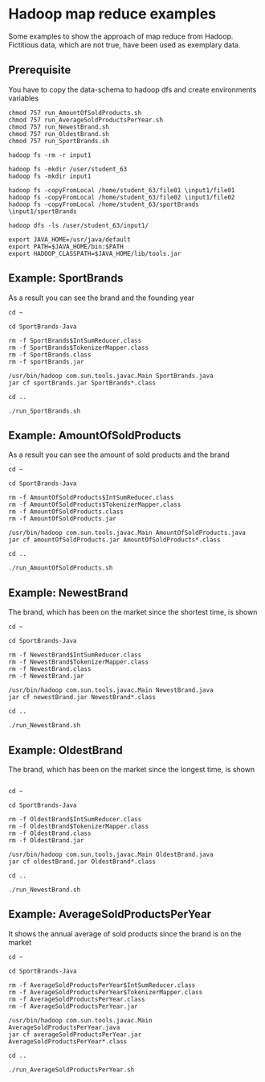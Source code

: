 # Hadoop map reduce examples

Some examples to show the approach of map reduce from Hadoop.
Fictitious data, which are not true, have been used as exemplary data.

## Prerequisite

You have to copy the data-schema to hadoop dfs and create environments variables

```
chmod 757 run_AmountOfSoldProducts.sh
chmod 757 run_AverageSoldProductsPerYear.sh
chmod 757 run_NewestBrand.sh
chmod 757 run_OldestBrand.sh
chmod 757 run_SportBrands.sh

hadoop fs -rm -r input1

hadoop fs -mkdir /user/student_63
hadoop fs -mkdir input1

hadoop fs -copyFromLocal /home/student_63/file01 \input1/file01
hadoop fs -copyFromLocal /home/student_63/file02 \input1/file02
hadoop fs -copyFromLocal /home/student_63/sportBrands \input1/sportBrands

hadoop dfs -ls /user/student_63/input1/

export JAVA_HOME=/usr/java/default
export PATH=$JAVA_HOME/bin:$PATH
export HADOOP_CLASSPATH=$JAVA_HOME/lib/tools.jar
```

## Example: SportBrands

As a result you can see the brand and the founding year

```
cd ~

cd SportBrands-Java

rm -f SportBrands$IntSumReducer.class
rm -f SportBrands$TokenizerMapper.class
rm -f SportBrands.class
rm -f sportBrands.jar

/usr/bin/hadoop com.sun.tools.javac.Main SportBrands.java
jar cf sportBrands.jar SportBrands*.class

cd ..

./run_SportBrands.sh
```


## Example: AmountOfSoldProducts 

As a result you can see the amount of sold products and the brand 

```
cd ~

cd SportBrands-Java

rm -f AmountOfSoldProducts$IntSumReducer.class
rm -f AmountOfSoldProducts$TokenizerMapper.class
rm -f AmountOfSoldProducts.class
rm -f AmountOfSoldProducts.jar

/usr/bin/hadoop com.sun.tools.javac.Main AmountOfSoldProducts.java
jar cf amountOfSoldProducts.jar AmountOfSoldProducts*.class

cd ..

./run_AmountOfSoldProducts.sh
```


## Example: NewestBrand 

The brand, which has been on the market since the shortest time, is shown

```
cd ~

cd SportBrands-Java

rm -f NewestBrand$IntSumReducer.class
rm -f NewestBrand$TokenizerMapper.class
rm -f NewestBrand.class
rm -f NewestBrand.jar

/usr/bin/hadoop com.sun.tools.javac.Main NewestBrand.java
jar cf newestBrand.jar NewestBrand*.class

cd ..

./run_NewestBrand.sh
```


## Example: OldestBrand 

The brand, which has been on the market since the longest time, is shown

```

cd ~

cd SportBrands-Java

rm -f OldestBrand$IntSumReducer.class
rm -f OldestBrand$TokenizerMapper.class
rm -f OldestBrand.class
rm -f OldestBrand.jar

/usr/bin/hadoop com.sun.tools.javac.Main OldestBrand.java
jar cf oldestBrand.jar OldestBrand*.class

cd ..

./run_NewestBrand.sh
```

## Example: AverageSoldProductsPerYear

It shows the annual average of sold products since the brand is on the market 

```
cd ~

cd SportBrands-Java

rm -f AverageSoldProductsPerYear$IntSumReducer.class
rm -f AverageSoldProductsPerYear$TokenizerMapper.class
rm -f AverageSoldProductsPerYear.class
rm -f AverageSoldProductsPerYear.jar

/usr/bin/hadoop com.sun.tools.javac.Main AverageSoldProductsPerYear.java
jar cf averageSoldProductsPerYear.jar AverageSoldProductsPerYear*.class

cd ..

./run_AverageSoldProductsPerYear.sh
```

